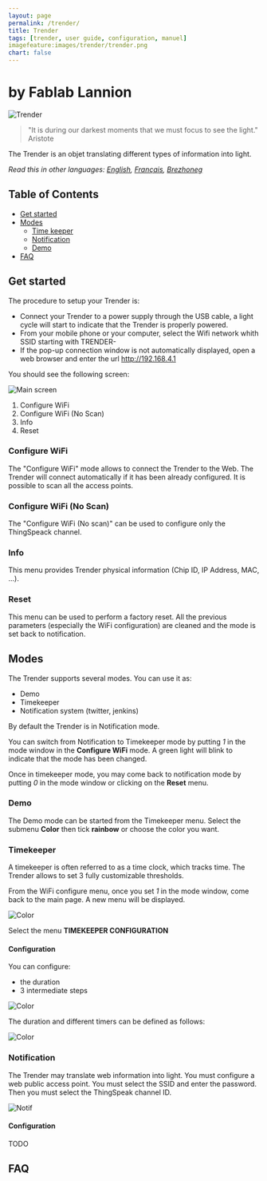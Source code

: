 ```yaml
---
layout: page
permalink: /trender/
title: Trender
tags: [trender, user guide, configuration, manuel]
imagefeature:images/trender/trender.png
chart: false
---
```

by Fablab Lannion
=================

![Trender](images/trender/trender.png)

> "It is during our darkest moments that we must focus to see the light." Aristote

The Trender is an objet translating different types of information into light.

*Read this in other languages: [English](trender.md), [Français](trender.fr.md), [Brezhoneg](trender.bzh.md)*

## Table of Contents
  - [Get started](#get-started)
  - [Modes](#modes)
    - [Time keeper](#time-keeper)
    - [Notification](#notification)
    - [Demo](#demo)
  - [FAQ](#faq)

## Get started
The procedure to setup your Trender is:
  * Connect your Trender to a power supply through the USB cable, a light cycle will start to indicate that the Trender is properly powered.
  * From your mobile phone or your computer, select the Wifi network whith SSID starting with TRENDER-
  * If the pop-up connection window is not automatically displayed, open a web browser and enter the url http://192.168.4.1

You should see the following screen:

![Main screen](images/trender/main.png)

 1. Configure WiFi
 2. Configure WiFi (No Scan)
 3. Info
 4. Reset

### Configure WiFi

The "Configure WiFi" mode allows to connect the Trender to the Web.
The Trender will connect automatically if it has been already configured.
It is possible to scan all the access points.

### Configure WiFi (No Scan)

The "Configure WiFi (No scan)" can be used to configure only the ThingSpeack channel.

### Info

This menu provides Trender physical information (Chip ID, IP Address, MAC, ...).

### Reset

This menu can be used to perform a factory reset. All the previous parameters
(especially the WiFi configuration) are cleaned and the mode is set back to notification.



## Modes

The Trender supports several modes. You can use it as:
 * Demo
 * Timekeeper
 * Notification system (twitter, jenkins)

By default the Trender is in Notification mode.

You can switch from Notification to Timekeeper mode by putting *1* in the mode
window in the **Configure WiFi** mode. A green light will blink to indicate that the mode has been changed.

Once in timekeeper mode, you may come back to notification mode by putting *0*
in the mode window or clicking on the **Reset** menu.

### Demo

The Demo mode can be started from the Timekeeper menu.
Select the submenu **Color** then tick **rainbow** or choose the color you want.


### Timekeeper

A timekeeper is often referred to as a time clock, which tracks time. The
Trender allows to set 3 fully customizable thresholds.

From the WiFi configure menu, once you set *1* in the mode window, come back to
the main page. A new menu will be displayed.

![Color](images/trender/tk.png)

Select the menu **TIMEKEEPER CONFIGURATION**

#### Configuration

You can configure:
 * the duration
 * 3 intermediate steps

![Color](images/trender/color.png)

The duration and different timers can be defined as follows:

![Color](images/trender/timekeeper-en.png)


### Notification

The Trender may translate web information into light.
You must configure a web public access point. You must select the SSID and
enter the password. Then you must select the ThingSpeak channel ID.

![Notif](images/trender/ThingSpeak.png)

#### Configuration
TODO


## FAQ
